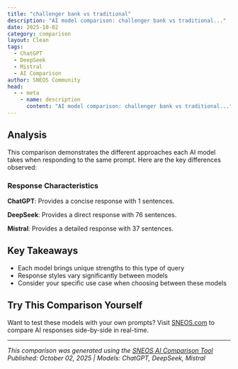 ```yaml
---
title: "challenger bank vs traditional"
description: "AI model comparison: challenger bank vs traditional..."
date: 2025-10-02
category: comparison
layout: Clean
tags:
  - ChatGPT
  - DeepSeek
  - Mistral
  - AI Comparison
author: SNEOS Community
head:
  - - meta
    - name: description
      content: "AI model comparison: challenger bank vs traditional..."
---
```


<ChatComparison
  title="challenger bank vs traditional"
  prompt="challenger bank vs traditional"
  :responses='{
    "ChatGPT": "Challenger banks and traditional banks represent two different approaches to banking, each with its own characteristics, advantages, and disadvantages. Here’s a comparison between the two:\n\n### Challenger Banks\n**Definition:** Challenger banks are new, often digital-only banks that aim to compete with traditional banks by offering innovative services, lower fees, and improved customer experiences.\n\n**Characteristics:**\n1. **Digital-First Approach:** Challenger banks typically operate online or via mobile apps, offering services that are accessible without the need for physical branches.\n2. **Lower Fees:** They often have lower operating costs and may pass these savings on to customers through reduced fees and better interest rates.\n3. **User-Friendly Technology:** Many challenger banks emphasize user experience with intuitive apps, smart budgeting tools, and real-time notifications.\n4. **Niche Services:** Some focus on specific market segments or offer unique features, such as instant international transfers or cryptocurrency services.\n5. **Regulatory Status:** They often operate under different regulatory frameworks and may hold banking licenses by partnering with established banks.\n\n**Advantages:**\n- Convenience and ease of use through technology.\n- Generally lower fees and better interest rates.\n- Innovative features and customer engagement tools.\n- Agility in adapting to customer needs.\n\n**Disadvantages:**\n- Limited product range compared to full-service traditional banks.\n- Lack of physical branches may be a drawback for some customers.\n- Newer brands may have less established trust or reputation.\n\n### Traditional Banks\n**Definition:** Traditional banks are established financial institutions that offer a wide range of financial services, including deposit accounts, loans, mortgages, and investment products.\n\n**Characteristics:**\n1. **Physical Presence:** Traditional banks usually have numerous branch locations and ATMs, allowing for in-person banking.\n2. **Full-Service Offerings:** They provide a comprehensive range of financial products, including investment services, wealth management, commercial banking, and more.\n3. **Established Reputation:** Being longstanding institutions, they often have a well-known brand and a long history of operation.\n4. **Conventional Technology:** While many traditional banks are adopting digital technologies, they may not be as advanced or user-friendly as those of challenger banks.\n\n**Advantages:**\n- Comprehensive financial services, including complex products like mortgages and investment management.\n- Personal relationships and face-to-face customer service.\n- A sense of security and trust from being an established institution.\n\n**Disadvantages:**\n- Often higher fees compared to challenger banks.\n- Potential for slower adaptation to technological advancements and customer preferences.\n- Less emphasis on customer experience in comparison to new entrants.\n\n### Conclusion\nThe choice between a challenger bank and a traditional bank largely depends on individual preferences and needs. Customers looking for an innovative, cost-effective, and tech-savvy banking experience may prefer challenger banks, whereas those who value comprehensive services and face-to-face interactions may lean towards traditional banks. As the banking landscape evolves, many traditional banks are also innovating and adopting features to compete with challengers.",
    "DeepSeek": "Of course. This is a classic comparison in the modern financial world. Here\u2019s a detailed breakdown of Challenger Banks vs. Traditional Banks, covering their key differences, advantages, and disadvantages.\n\n### At a Glance: The Core Difference\n\n*   **Traditional Banks:** The established giants. They are **physical, full-service institutions** with a long history, focusing on stability, a wide range of products, and in-person service.\n*   **Challenger Banks:** The agile newcomers. They are **digital-first, app-centric institutions** designed to be more user-friendly, cost-effective, and focused on specific customer pain points.\n\n---\n\n### Head-to-Head Comparison\n\n| Feature | Challenger Bank (Neobank) | Traditional Bank |\n| :--- | :--- | :--- |\n| **Primary Interface** | **Mobile App \u0026 Website** (the core product) | **Physical Branches** (supported by online banking) |\n| **User Experience (UX)** | Sleek, intuitive, fast, and user-centric. Often feels like a modern tech product. | Functional but can be clunky, slow, and less intuitive. Often feels like a legacy system. |\n| **Fees \u0026 Costs** | **Typically much lower.** Often no monthly fees, no minimum balances, and free international transactions. | **Typically higher.** Monthly account fees, overdraft charges, ATM fees, and wire transfer fees are common. |\n| **Account Opening** | **Minutes**, fully digital, often with instant verification. | **Days**, may require a branch visit, paperwork, and credit checks. |\n| **Product Range** | **Narrow \u0026 Focused.** Primarily current accounts, savings pots, and debit cards. Some offer loans, mortgages, and investments. | **Extensive \u0026 Integrated.** Current accounts, savings, mortgages, loans, credit cards, wealth management, business banking. |\n| **Customer Service** | **Digital-first:** In-app chat, email, and AI bots. Limited or no phone support. Can be slow for complex issues. | **Multi-channel:** In-branch, phone, email, and social media. Can be inconsistent, but offers human interaction. |\n| **Technology \u0026 Innovation** | **Agile.** Built on modern tech stacks, allowing for rapid feature updates, budgeting tools, and spending analytics. | **Legacy Systems.** Often hampered by old, patchwork IT systems, making innovation slow and expensive. |\n| **Security \u0026 Trust** | **Tech-Forward Security:** Biometrics (fingerprint, face ID), real-time transaction alerts, instant card freezing. | **Perceived Stability:** Long history, physical presence, and government-backed deposit insurance (e.g., FDIC, FSCS) create a strong sense of trust. |\n| **Physical Presence** | **None or limited** (maybe a partner ATM network). | **Extensive network** of branches and ATMs. |\n\n---\n\n### Advantages \u0026 Disadvantages\n\n#### Challenger Banks (Neobanks)\n\n**Advantages:**\n*   **Cost-Effective:** Save significant money on fees.\n*   **Superior UX:** Managing money is easier, faster, and more enjoyable.\n*   **Speed \u0026 Convenience:** Instant notifications, quick sign-up, and real-time control over your card and account.\n*   **Innovative Features:** Built-in budgeting tools, savings \u0022pots,\u0022 and spending insights.\n*   **Global-Friendly:** Often offer better exchange rates and lower fees for international spending.\n\n**Disadvantages:**\n*   **Limited Products:** Not a one-stop-shop for complex needs like mortgages or investments.\n*   **No Physical Branches:** Cannot deposit cash, get a bank draft, or have complex discussions in person.\n*   **Perceived Lack of Stability:** Some customers are wary of their newness and lack of history.\n*   **Customer Service Gaps:** Resolving a unique or complicated problem can be frustrating without direct phone support.\n\n#### Traditional Banks\n\n**Advantages:**\n*   **Comprehensive Services:** A single relationship for all your financial needs (checking, savings, mortgage, etc.).\n*   **Physical Access:** Cash deposits, safe deposit boxes, notary services, and face-to-face financial advice.\n*   **Established Trust:** A long track record and physical presence provide a deep sense of security for many.\n*   **Strong for Complex Needs:** Better equipped for business lending, wealth management, and large, complex transactions.\n\n**Disadvantages:**\n*   **Higher Fees:** Monthly maintenance fees, overdraft fees, and other charges can add up.\n*   **Outdated Technology:** Clunky apps and websites that lag behind modern user expectations.\n*   **Slower Processes:** Loan approvals, account openings, and transfers can take days or weeks.\n*   **Less Customer-Centric:** Often feel like they are serving their own processes rather than the customer\u0027s needs.\n\n---\n\n### Which One Is Right For You?\n\nThe best choice depends entirely on your lifestyle and financial needs.\n\n**Choose a Challenger Bank if you:**\n*   Are tech-savvy and live on your smartphone.\n*   Want to avoid fees and have simple banking needs (a place for your salary and daily spending).\n*   Travel internationally frequently.\n*   Value budgeting tools and real-time insights into your spending.\n*   Don\u0027t need to deposit cash regularly.\n\n**Choose a Traditional Bank if you:**\n*   Regularly deal with cash (deposits or withdrawals).\n*   Need a wide range of financial products (e.g., you\u0027re about to get a mortgage).\n*   Prefer in-person service for complex issues or financial advice.\n*   Value the perceived stability and long-term relationship of a well-known institution.\n*   Run a business that requires specialized services.\n\n### The Blurring Lines: The Future of Banking\n\nThe distinction is becoming less clear as both models evolve:\n\n*   **Traditional Banks are Fighting Back:** They are investing heavily in improving their digital apps, creating their own digital sub-brands, and reducing fees to compete.\n*   **Challenger Banks are Maturing:** Many are expanding their product lines to include loans, mortgages, and business accounts to become full-service providers.\n\n**The Winner?** For many people, the ideal solution is a **hybrid approach**:\n*   Use a **Challenger Bank** as your primary \u0022day-to-day\u0022 spending account for its great UX and low fees.\n*   Maintain a relationship with a **Traditional Bank** for services like mortgages, cash deposits, and safe deposit boxes.\n\nThis way, you get the best of both worlds.",
    "Mistral": "Challenger banks and traditional banks differ in several key aspects, including their business models, technology, customer experience, and regulatory frameworks. Here\u0027s a comparison of the two:\n\n### Challenger Banks\n1. **Business Model**:\n   - **Digital-First**: Challenger banks are typically digital-first or digital-only, meaning they operate primarily through mobile apps and websites.\n   - **Lean Operations**: They often have lower overhead costs due to the lack of physical branches.\n   - **Innovative Products**: They offer innovative financial products and services, often leveraging technology to provide unique features like real-time spending analytics, budgeting tools, and seamless integration with other financial apps.\n\n2. **Technology**:\n   - **Advanced Tech Stack**: Challenger banks use modern technology stacks, including cloud computing, AI, and machine learning, to enhance customer experience and operational efficiency.\n   - **User Experience**: They focus heavily on user experience, offering intuitive and user-friendly interfaces.\n\n3. **Customer Experience**:\n   - **Personalization**: Challenger banks often provide personalized financial advice and services tailored to individual needs.\n   - **24/7 Access**: Customers can access their accounts and perform transactions at any time, from anywhere.\n\n4. **Regulatory Framework**:\n   - **Licensing**: Some challenger banks operate under full banking licenses, while others may operate under e-money licenses or partner with traditional banks for regulatory compliance.\n   - **Compliance**: They must comply with financial regulations, but their digital nature allows for more agile compliance processes.\n\n5. **Examples**:\n   - **Revolut, Monzo, N26, Chime**: These are some well-known challenger banks that have gained popularity for their innovative approaches and user-friendly interfaces.\n\n### Traditional Banks\n1. **Business Model**:\n   - **Physical Branches**: Traditional banks have extensive networks of physical branches, which can be both an asset and a liability due to high operational costs.\n   - **Diverse Services**: They offer a wide range of financial services, including savings accounts, loans, mortgages, investment services, and more.\n   - **Established Reputation**: Traditional banks often have a long-standing reputation and customer trust built over decades.\n\n2. **Technology**:\n   - **Legacy Systems**: Many traditional banks rely on legacy IT systems, which can be less flexible and more costly to maintain.\n   - **Digital Transformation**: They are increasingly investing in digital transformation to compete with challenger banks, but the process can be slow and complex.\n\n3. **Customer Experience**:\n   - **In-Person Service**: Traditional banks offer in-person customer service, which can be valuable for complex transactions or for customers who prefer face-to-face interactions.\n   - **Digital Offerings**: They are expanding their digital offerings, but the user experience may not be as seamless or innovative as that of challenger banks.\n\n4. **Regulatory Framework**:\n   - **Comprehensive Compliance**: Traditional banks must comply with a wide range of financial regulations, which can be more complex and costly due to their larger scale and diverse services.\n   - **Established Processes**: They have well-established compliance processes, but these can be less agile compared to challenger banks.\n\n5. **Examples**:\n   - **JPMorgan Chase, Bank of America, HSBC, Barclays**: These are some of the well-known traditional banks with a global presence and a wide range of financial services.\n\n### Key Differences\n- **Cost Structure**: Challenger banks generally have lower operational costs due to the absence of physical branches.\n- **Innovation**: Challenger banks are often more innovative and agile, quickly adapting to new technologies and customer needs.\n- **Customer Base**: Traditional banks have a broader customer base, including those who prefer in-person banking, while challenger banks appeal more to tech-savvy customers.\n- **Regulatory Compliance**: Both types of banks must comply with regulations, but traditional banks often face more complex and costly compliance requirements.\n\nIn summary, challenger banks and traditional banks serve different segments of the market with distinct strengths and weaknesses. The choice between them often depends on individual preferences and financial needs."
  }'
  published-date="08:14"
/>

## Analysis

This comparison demonstrates the different approaches each AI model takes when responding to the same prompt. Here are the key differences observed:

### Response Characteristics

**ChatGPT**: Provides a concise response with 1 sentences. 

**DeepSeek**: Provides a direct response with 76 sentences. 

**Mistral**: Provides a detailed response with 37 sentences. 

## Key Takeaways

- Each model brings unique strengths to this type of query
- Response styles vary significantly between models
- Consider your specific use case when choosing between these models

## Try This Comparison Yourself

Want to test these models with your own prompts? Visit [SNEOS.com](https://sneos.com) to compare AI responses side-by-side in real-time.

---

*This comparison was generated using the [SNEOS AI Comparison Tool](https://sneos.com)*
*Published: October 02, 2025 | Models: ChatGPT, DeepSeek, Mistral*
